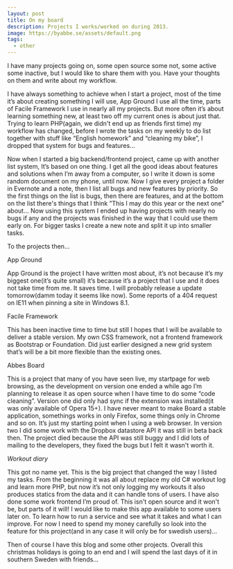 ```yaml
---
layout: post
title: On my board
description: Projects I works/worked on during 2013.
image: https://byabbe.se/assets/default.png
tags:
  - other
---
```

I have many projects going on, some open source some not, some active some inactive, but I would like to share them with you. Have your thoughts on them and write about my workflow.

I have always something to achieve when I start a project, most of the time it’s about creating something I will use, App Ground I use all the time, parts of Facile Framework I use in nearly all my projects. But more often it’s about learning something new, at least two off my current ones is about just that. Trying to learn PHP(again, we didn't end up as friends first time) my workflow has changed, before I wrote the tasks on my weekly to do list together with stuff like “English homework” and “cleaning my bike”, I dropped that system for bugs and features…

Now when I started a big backend/frontend project, came up with another list system, It’s based on one thing. I get all the good ideas about features and solutions when I’m away from a computer, so I write it down is some random document on my phone, until now. Now I give every project a folder in Evernote and a note, then I list all bugs and new features by priority. So the first things on the list is bugs, then there are features, and at the bottom on the list there's things that I think ”This I may do this year or the next one” about… Now using this system I ended up having projects with nearly no bugs if any and the projects was finished in the way that I could use them early on. For bigger tasks I create a new note and split it up into smaller tasks.

To the projects then…

App Ground

App Ground is the project I have written most about, it’s not because it’s my biggest one(it’s quite small) it’s because it’s a project that I use and it does not take time from me. It saves time. I will probably release a update tomorrow(damm today it seems like now). Some reports of a 404 request on IE11 when pinning a site in Windows 8.1.

Facile Framework

This has been inactive time to time but still I hopes that I will be available to deliver a stable version. My own CSS framework, not a frontend framework as Bootstrap or Foundation. Did just earlier designed a new grid system that’s will be a bit more flexible than the existing ones.

Abbes Board

This is a project that many of you have seen live, my startpage for web browsing, as the development on version one ended a while ago I’m planning to release it as open source when I have time to do some “code cleaning”. Version one did only had sync if the extension was installed(it was only available of Opera 15+). I have never meant to make Board a stable application, somethings works in only Firefox, some things only in Chrome and so on. It’s just my starting point when I using a web browser. In version two I did some work with the Dropbox datastore API it was still in beta back then. The project died because the API was still buggy and I did lots of mailing to the developers, they fixed the bugs but I felt it wasn't worth it.

*Workout diary*

This got no name yet. This is the big project that changed the way I listed my tasks. From the beginning it was all about replace my old C# workout log and learn more PHP, but now it’s not only logging my workouts it also produces statics from the data and it can handle tons of users. I have also done some work frontend I’m proud of. This isn't open source and it won't be, but parts of it will! I would like to make this app available to some users later on. To learn how to run a service and see what it takes and what I can improve. For now I need to spend my money carefully so look into the feature for this project(and in any case it will only be for swedish users)...

Then of course I have this blog and some other projects. Overall this christmas holidays is going to an end and I will spend the last days of it in southern Sweden with friends...
